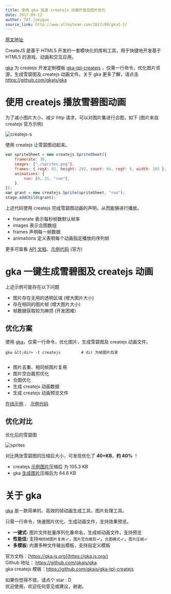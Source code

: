 ```yaml
---
title: 使用 gka 加速 createjs 动画开发及图片优化
date: 2017-09-12
author: TAT.joeyguo
source_link: http://www.alloyteam.com/2017/09/gka3-2/
---
```


<!-- {% raw %} - for jekyll -->

[原文地址](https://github.com/joeyguo/blog/issues/19)

CreateJS 是基于 HTML5 开发的一套模块化的库和工具，用于快捷地开发基于 HTML5 的游戏、动画和交互应用。

[gka](https://github.com/gkajs/gka) 为 createjs 开发定制模板 [gka-tpl-createjs](https://github.com/gkajs/gka-tpl-createjs) ，仅需一行命令，优化图片资源，生成雪碧图及 createjs 动画文件。关于 gka 更多了解，请点击 <https://github.com/gkajs/gka>  

# 使用 createjs 播放雪碧图动画

为了减小图片大小、减少 http 请求，可以对图片集进行合图，如下 (图片来自 createjs 官方示例)

![createjs-s](https://user-images.githubusercontent.com/10385585/30239068-1a0d307a-9587-11e7-8dbd-6702cc886f1c.png)

使用 createjs 让雪碧图动起来。

```javascript
var spriteSheet = new createjs.SpriteSheet({
    framerate: 30,
    images: ["./sprites.png"],
    frames: { regX: 82, height: 292, count: 64, regY: 0, width: 165 },
    animations: {
        run: [0, 25, "run"],
    },
});
var grant = new createjs.Sprite(spriteSheet, "run");
stage.addChild(grant);
```

上述代码使用 createjs 完成雪碧图动画的声明，从而能够进行播放。

-   framerate 表示每秒帧数默认帧率
-   images 表示合图数组
-   frames 声明每一帧数据
-   animations 定义表明每个动画指定播放的序列帧

更多可查看 [API 文档](http://createjs.com/docs/easeljs/classes/SpriteSheet.html)、[示例代码](https://github.com/CreateJS/EaselJS/blob/master/examples/SpriteSheet_simple.html) (官方)

# gka 一键生成雪碧图及 createjs 动画

上述示例可能存在以下问题

-   图片存在无用的透明区域 (增大图片大小)
-   存在相同的图片帧 (增大图片大小)
-   帧数据获取较为麻烦 (开发困难)

## 优化方案

使用 [gka](https://github.com/gkajs/gka)，仅需一行命令，优化图片、生成雪碧图及 createjs 动画文件。

    gka &lt;dir> -t createjs         # dir 为帧图片目录
     

-   图片去重、相同帧图片复用
-   图片空白裁剪优化
-   合图优化
-   生成 createjs 动画数据
-   生成 createjs 动画预览文件

[在线示例](https://gkajs.github.io/gka-tpl-createjs/example/gka.html) 、 [示例代码](https://github.com/gkajs/gka-tpl-createjs/tree/master/example)

## 优化对比

优化后的雪碧图

![sprites](https://user-images.githubusercontent.com/10385585/30239071-2d5659cc-9587-11e7-836e-8d7b7fa6d1fe.png)

对比两张雪碧图的压缩后大小，可发现优化了 **40+KB**，**约 40%** ！

-   createjs [示例图片](https://github.com/CreateJS/EaselJS/blob/master/_assets/art/spritesheet_grant.png)压缩后 为 105.3 KB
-   gka [生成图片](https://github.com/gkajs/gka-tpl-createjs/tree/master/example/img/sprites.png)压缩后为 64.6 KB

# 关于 gka

[gka](https://github.com/joeyguo/gka) 是一款简单的、高效的帧动画生成工具，图片处理工具。

只需一行命令，快速图片优化、生成动画文件，支持效果预览。

-   **一键式:** 图片文件批量序列化重命名，生成帧动画文件，支持预览
-   **性能佳:** 支持`相同帧图片复用`✓，`图片空白裁剪`✓，`合图模式`✓，`图片压缩`✓
-   **多模板:** 内置多种文件输出模板，支持自定义模板

官方文档：[https://gka.js.org](https://gka.js.org/)  
Github 地址： <https://github.com/gkajs/gka>  
gka createjs 模板：<https://github.com/gkajs/gka-tpl-createjs>

如果你觉得不错，请点个 star : D  
欢迎使用，欢迎任何意见或建议，谢谢。


<!-- {% endraw %} - for jekyll -->